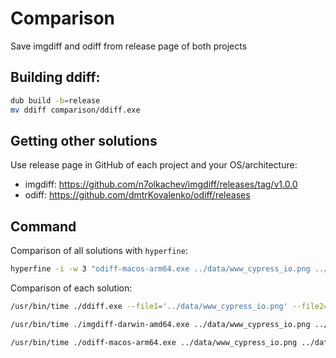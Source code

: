 # Comparison
Save imgdiff and odiff from release page of both projects

## Building ddiff:
```bash
dub build -b=release
mv ddiff comparison/ddiff.exe
```

## Getting other solutions
Use release page in GitHub of each project and your OS/architecture:

- imgdiff: https://github.com/n7olkachev/imgdiff/releases/tag/v1.0.0
- odiff: https://github.com/dmtrKovalenko/odiff/releases

## Command
Comparison of all solutions with `hyperfine`:
```bash
hyperfine -i -w 3 "odiff-macos-arm64.exe ../data/www_cypress_io.png ../data/www_cypress_io.png" "ddiff.exe --file1='../data/www_cypress_io.png' --file2='../data/www_cypress_io.png'" "imgdiff-darwin-amd64.exe ../data/www_cypress_io.png ../data/www_cypress_io.png"
```

Comparison of each solution:
```bash
/usr/bin/time ./ddiff.exe --file1='../data/www_cypress_io.png' --file2='../data/www_cypress_io.png'
```

```bash
/usr/bin/time ./imgdiff-darwin-amd64.exe ../data/www_cypress_io.png ../data/www_cypress_io.png     
```

```bash
/usr/bin/time ./odiff-macos-arm64.exe ../data/www_cypress_io.png ../data/www_cypress_io.png     
```
